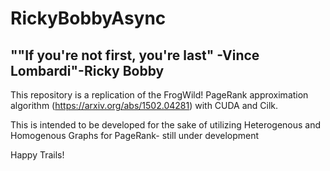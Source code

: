 # RickyBobbyAsync

## ""If you're not first, you're last" -Vince Lombardi"-Ricky Bobby
This repository is a replication of the FrogWild! PageRank approximation algorithm (https://arxiv.org/abs/1502.04281) with CUDA and Cilk.

This is intended to be developed for the sake of utilizing Heterogenous and Homogenous Graphs for PageRank- still under development

Happy Trails!
